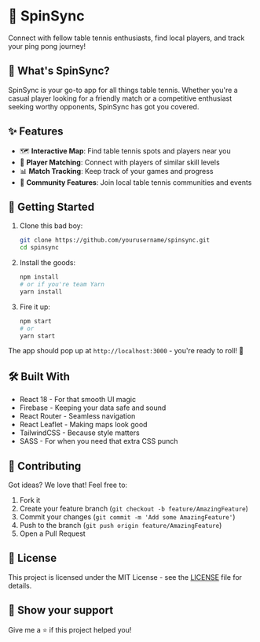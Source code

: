 # 🏓 SpinSync

Connect with fellow table tennis enthusiasts, find local players, and track your ping pong journey!

## 🌟 What's SpinSync?

SpinSync is your go-to app for all things table tennis. Whether you're a casual player looking for a friendly match or a competitive enthusiast seeking worthy opponents, SpinSync has got you covered.

## ✨ Features

- 🗺️ **Interactive Map**: Find table tennis spots and players near you
- 👥 **Player Matching**: Connect with players of similar skill levels
- 📊 **Match Tracking**: Keep track of your games and progress
- 🤝 **Community Features**: Join local table tennis communities and events

## 🚀 Getting Started

1. Clone this bad boy:
   ```bash
   git clone https://github.com/yourusername/spinsync.git
   cd spinsync
   ```

2. Install the goods:
   ```bash
   npm install
   # or if you're team Yarn
   yarn install
   ```

3. Fire it up:
   ```bash
   npm start
   # or
   yarn start
   ```

The app should pop up at `http://localhost:3000` - you're ready to roll! 🎉

## 🛠️ Built With

- React 18 - For that smooth UI magic
- Firebase - Keeping your data safe and sound
- React Router - Seamless navigation
- React Leaflet - Making maps look good
- TailwindCSS - Because style matters
- SASS - For when you need that extra CSS punch

## 🤝 Contributing

Got ideas? We love that! Feel free to:
1. Fork it
2. Create your feature branch (`git checkout -b feature/AmazingFeature`)
3. Commit your changes (`git commit -m 'Add some AmazingFeature'`)
4. Push to the branch (`git push origin feature/AmazingFeature`)
5. Open a Pull Request

## 📝 License

This project is licensed under the MIT License - see the [LICENSE](LICENSE) file for details.

## 💖 Show your support

Give me a ⭐️ if this project helped you!


